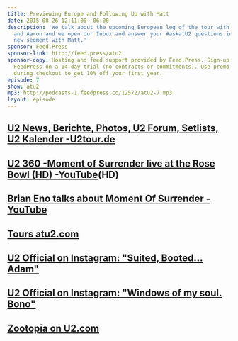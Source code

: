 ```yaml
---
title: Previewing Europe and Following Up with Matt
date: 2015-08-26 12:11:00 -06:00
description: 'We talk about the upcoming European leg of the tour with guests Navid
  and Aaron and we open our Inbox and answer your #askatU2 questions including a special
  new segment with Matt.'
sponsor: Feed.Press
sponsor-link: http://feed.press/atu2
sponsor-copy: Hosting and feed support provided by Feed.Press. Sign-up today and try
  FeedPress on a 14 day trial (no contracts or commitments). Use promo code "atu2"
  during checkout to get 10% off your first year.
episode: 7
show: atu2
mp3: http://podcasts-1.feedpress.co/12572/atu2-7.mp3
layout: episode
---
```


## [U2 News, Berichte, Photos, U2 Forum, Setlists, U2 Kalender -U2tour.de](http://u2tour.de/)

## [U2 360 -Moment of Surrender live at the Rose Bowl (HD) -YouTube](https://www.youtube.com/watch?v=blqa-3q-b38)(HD)

## [Brian Eno talks about Moment Of Surrender -YouTube](https://www.youtube.com/watch?v=8mYx0dt9iKE)

## [Tours atu2.com](http://tours.atu2.com/)

## [U2 Official on Instagram: "Suited, Booted... Adam"](https://instagram.com/p/6uSQAUAF1f/)

## [U2 Official on Instagram: "Windows of my soul. Bono"](https://instagram.com/p/6wqY0XAFw4/)

## [Zootopia on U2.com](http://zootopia.u2.com/)
